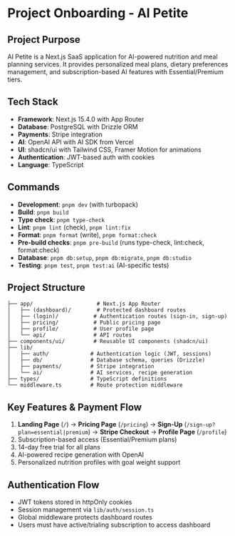 # Project Onboarding - AI Petite

## Project Purpose

AI Petite is a Next.js SaaS application for AI-powered nutrition and meal
planning services. It provides personalized meal plans, dietary preferences
management, and subscription-based AI features with Essential/Premium tiers.

## Tech Stack

- **Framework**: Next.js 15.4.0 with App Router
- **Database**: PostgreSQL with Drizzle ORM
- **Payments**: Stripe integration
- **AI**: OpenAI API with AI SDK from Vercel
- **UI**: shadcn/ui with Tailwind CSS, Framer Motion for animations
- **Authentication**: JWT-based auth with cookies
- **Language**: TypeScript

## Commands

- **Development**: `pnpm dev` (with turbopack)
- **Build**: `pnpm build`
- **Type check**: `pnpm type-check`
- **Lint**: `pnpm lint` (check), `pnpm lint:fix`
- **Format**: `pnpm format` (write), `pnpm format:check`
- **Pre-build checks**: `pnpm pre-build` (runs type-check, lint:check,
  format:check)
- **Database**: `pnpm db:setup`, `pnpm db:migrate`, `pnpm db:studio`
- **Testing**: `pnpm test`, `pnpm test:ai` (AI-specific tests)

## Project Structure

```
├── app/                    # Next.js App Router
│   ├── (dashboard)/        # Protected dashboard routes
│   ├── (login)/           # Authentication routes (sign-in, sign-up)
│   ├── pricing/           # Public pricing page
│   ├── profile/           # User profile page
│   └── api/               # API routes
├── components/ui/         # Reusable UI components (shadcn/ui)
├── lib/
│   ├── auth/             # Authentication logic (JWT, sessions)
│   ├── db/               # Database schema, queries (Drizzle)
│   ├── payments/         # Stripe integration
│   └── ai/               # AI services, recipe generation
├── types/                # TypeScript definitions
└── middleware.ts         # Route protection middleware
```

## Key Features & Payment Flow

1. **Landing Page** (`/`) → **Pricing Page** (`/pricing`) → **Sign-Up**
   (`/sign-up?plan=essential|premium`) → **Stripe Checkout** → **Profile Page**
   (`/profile`)
2. Subscription-based access (Essential/Premium plans)
3. 14-day free trial for all plans
4. AI-powered recipe generation with OpenAI
5. Personalized nutrition profiles with goal weight support

## Authentication Flow

- JWT tokens stored in httpOnly cookies
- Session management via `lib/auth/session.ts`
- Global middleware protects dashboard routes
- Users must have active/trialing subscription to access dashboard
